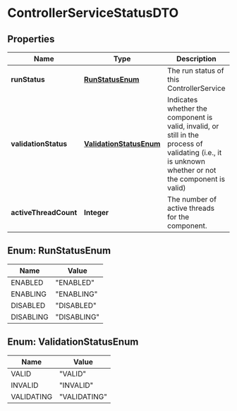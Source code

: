 
# ControllerServiceStatusDTO

## Properties
Name | Type | Description | Notes
------------ | ------------- | ------------- | -------------
**runStatus** | [**RunStatusEnum**](#RunStatusEnum) | The run status of this ControllerService |  [optional]
**validationStatus** | [**ValidationStatusEnum**](#ValidationStatusEnum) | Indicates whether the component is valid, invalid, or still in the process of validating (i.e., it is unknown whether or not the component is valid) |  [optional]
**activeThreadCount** | **Integer** | The number of active threads for the component. |  [optional]


<a name="RunStatusEnum"></a>
## Enum: RunStatusEnum
Name | Value
---- | -----
ENABLED | &quot;ENABLED&quot;
ENABLING | &quot;ENABLING&quot;
DISABLED | &quot;DISABLED&quot;
DISABLING | &quot;DISABLING&quot;


<a name="ValidationStatusEnum"></a>
## Enum: ValidationStatusEnum
Name | Value
---- | -----
VALID | &quot;VALID&quot;
INVALID | &quot;INVALID&quot;
VALIDATING | &quot;VALIDATING&quot;



